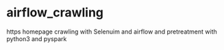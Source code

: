 # airflow_crawling
https homepage crawling with Selenuim and airflow
and pretreatment with python3 and pyspark
